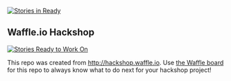 [![Stories in Ready](https://badge.waffle.io/carlvlewis/ndoch17.png?label=ready&title=Ready)](https://waffle.io/carlvlewis/ndoch17?utm_source=badge)
## Waffle.io Hackshop

[![Stories Ready to Work On](https://badge.waffle.io/carlvlewis/ndoch17.svg?label=ready&title=Cards%20Ready%20To%20Work%20On)](https://waffle.io/carlvlewis/ndoch17)

This repo was created from http://hackshop.waffle.io. Use [the Waffle board](https://waffle.io/carlvlewis/ndoch17) for this repo to always know what to do next for your hackshop project!